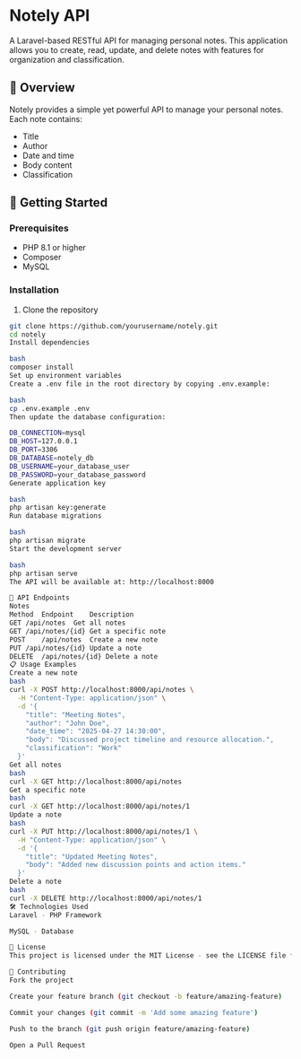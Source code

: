 # Notely API

A Laravel-based RESTful API for managing personal notes. This application allows you to create, read, update, and delete notes with features for organization and classification.

## 📝 Overview

Notely provides a simple yet powerful API to manage your personal notes. Each note contains:
- Title
- Author
- Date and time
- Body content
- Classification

## 🚀 Getting Started

### Prerequisites
- PHP 8.1 or higher
- Composer
- MySQL

### Installation

1. Clone the repository
```bash
git clone https://github.com/yourusername/notely.git
cd notely
Install dependencies

bash
composer install
Set up environment variables
Create a .env file in the root directory by copying .env.example:

bash
cp .env.example .env
Then update the database configuration:

DB_CONNECTION=mysql
DB_HOST=127.0.0.1
DB_PORT=3306
DB_DATABASE=notely_db
DB_USERNAME=your_database_user
DB_PASSWORD=your_database_password
Generate application key

bash
php artisan key:generate
Run database migrations

bash
php artisan migrate
Start the development server

bash
php artisan serve
The API will be available at: http://localhost:8000

🔌 API Endpoints
Notes
Method	Endpoint	Description
GET	/api/notes	Get all notes
GET	/api/notes/{id}	Get a specific note
POST	/api/notes	Create a new note
PUT	/api/notes/{id}	Update a note
DELETE	/api/notes/{id}	Delete a note
📋 Usage Examples
Create a new note
bash
curl -X POST http://localhost:8000/api/notes \
  -H "Content-Type: application/json" \
  -d '{
    "title": "Meeting Notes",
    "author": "John Doe",
    "date_time": "2025-04-27 14:30:00",
    "body": "Discussed project timeline and resource allocation.",
    "classification": "Work"
  }'
Get all notes
bash
curl -X GET http://localhost:8000/api/notes
Get a specific note
bash
curl -X GET http://localhost:8000/api/notes/1
Update a note
bash
curl -X PUT http://localhost:8000/api/notes/1 \
  -H "Content-Type: application/json" \
  -d '{
    "title": "Updated Meeting Notes",
    "body": "Added new discussion points and action items."
  }'
Delete a note
bash
curl -X DELETE http://localhost:8000/api/notes/1
🛠️ Technologies Used
Laravel - PHP Framework

MySQL - Database

📄 License
This project is licensed under the MIT License - see the LICENSE file for details.

🤝 Contributing
Fork the project

Create your feature branch (git checkout -b feature/amazing-feature)

Commit your changes (git commit -m 'Add some amazing feature')

Push to the branch (git push origin feature/amazing-feature)

Open a Pull Request
